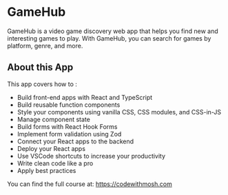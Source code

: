 # GameHub

GameHub is a video game discovery web app that helps you find new and interesting games to play. With GameHub, you can search for games by platform, genre, and more. 

## About this App

This app covers how to :

- Build front-end apps with React and TypeScript
- Build reusable function components
- Style your components using vanilla CSS, CSS modules, and CSS-in-JS
- Manage component state
- Build forms with React Hook Forms
- Implement form validation using Zod
- Connect your React apps to the backend
- Deploy your React apps
- Use VSCode shortcuts to increase your productivity
- Write clean code like a pro
- Apply best practices

You can find the full course at: https://codewithmosh.com 
